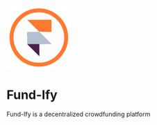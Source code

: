 ![Fund-Ify Logo](./src/assets/FavIcon.png) 
# Fund-Ify
Fund-Ify is a decentralized crowdfunding platform
